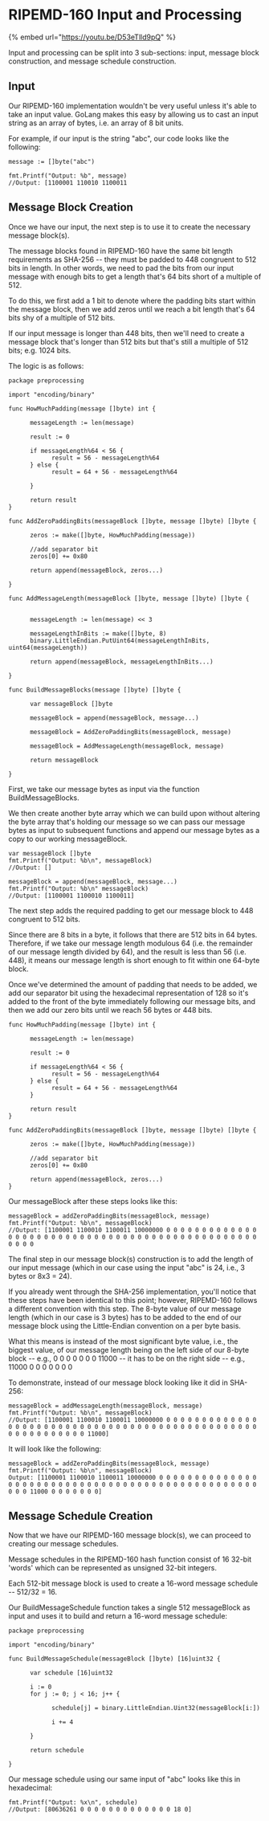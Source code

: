 # RIPEMD-160 Input and Processing

{% embed url="https://youtu.be/D53eTlld9pQ" %}

Input and processing can be split into 3 sub-sections: input, message block construction, and message schedule construction.

## Input

Our RIPEMD-160 implementation wouldn't be very useful unless it's able to take an input value. GoLang makes this easy by allowing us to cast an input string as an array of bytes, i.e. an array of 8 bit units.

For example, if our input is the string "abc", our code looks like the following:

```markup
message := []byte("abc") 

fmt.Printf("Output: %b", message)
//Output: [1100001 110010 1100011
```

## Message Block Creation

Once we have our input, the next step is to use it to create the necessary message block(s).

The message blocks found in RIPEMD-160 have the same bit length requirements as SHA-256 -- they must be padded to 448 congruent to 512 bits in length. In other words, we need to pad the bits from our input message with enough bits to get a length that's 64 bits short of a multiple of 512.

To do this, we first add a 1 bit to denote where the padding bits start within the message block, then we add zeros until we reach a bit length that's 64 bits shy of a multiple of 512 bits.

If our input message is longer than 448 bits, then we'll need to create a message block that's longer than 512 bits but that's still a multiple of 512 bits; e.g. 1024 bits.

The logic is as follows:

```markup
package preprocessing 
  
import "encoding/binary" 

func HowMuchPadding(message []byte) int {   

      messageLength := len(message)   

      result := 0   

      if messageLength%64 < 56 { 
            result = 56 - messageLength%64 
      } else { 
            result = 64 + 56 - messageLength%64 

      } 
  
      return result 
} 
  
func AddZeroPaddingBits(messageBlock []byte, message []byte) []byte { 
  
      zeros := make([]byte, HowMuchPadding(message)) 
  
      //add separator bit 
      zeros[0] += 0x80 
  
      return append(messageBlock, zeros...) 

}   

func AddMessageLength(messageBlock []byte, message []byte) []byte {
 

      messageLength := len(message) << 3

      messageLengthInBits := make([]byte, 8) 
      binary.LittleEndian.PutUint64(messageLengthInBits, uint64(messageLength)) 
  
      return append(messageBlock, messageLengthInBits...) 

} 

func BuildMessageBlocks(message []byte) []byte { 

      var messageBlock []byte 

      messageBlock = append(messageBlock, message...) 

      messageBlock = AddZeroPaddingBits(messageBlock, message) 

      messageBlock = AddMessageLength(messageBlock, message) 

      return messageBlock 

} 
```

First, we take our message bytes as input via the function BuildMessageBlocks.

We then create another byte array which we can build upon without altering the byte array that's holding our message so we can pass our message bytes as input to subsequent functions and append our message bytes as a copy to our working messageBlock.

```markup
var messageBlock []byte 
fmt.Printf("Output: %b\n", messageBlock) 
//Output: []
 
messageBlock = append(messageBlock, message...) 
fmt.Printf("Output: %b\n" messageBlock) 
//Output: [1100001 1100010 1100011] 
```

The next step adds the required padding to get our message block to 448 congruent to 512 bits.

Since there are 8 bits in a byte, it follows that there are 512 bits in 64 bytes. Therefore, if we take our message length modulous 64 (i.e. the remainder of our message length divided by 64), and the result is less than 56 (i.e. 448), it means our message length is short enough to fit within one 64-byte block.

Once we've determined the amount of padding that needs to be added, we add our separator bit using the hexadecimal representation of 128 so it's added to the front of the byte immediately following our message bits, and then we add our zero bits until we reach 56 bytes or 448 bits.

```markup
func HowMuchPadding(message []byte) int { 
 
      messageLength := len(message) 
  
      result := 0 
  
      if messageLength%64 < 56 { 
            result = 56 - messageLength%64 
      } else { 
            result = 64 + 56 - messageLength%64
      } 

      return result 
} 

func AddZeroPaddingBits(messageBlock []byte, message []byte) []byte { 

      zeros := make([]byte, HowMuchPadding(message)) 

      //add separator bit 
      zeros[0] += 0x80 

      return append(messageBlock, zeros...) 
} 
```

&#x20;Our messageBlock after these steps looks like this:

```markup
messageBlock = addZeroPaddingBits(messageBlock, message) 
fmt.Printf("Output: %b\n", messageBlock) 
//Output: [1100001 1100010 1100011 10000000 0 0 0 0 0 0 0 0 0 0 0 0 0 0 0 0 0 0 0 0 0 0 0 0 0 0 0 0 0 0 0 0 0 0 0 0 0 0 0 0 0 0 0 0 0 0 0 0 0 0 0 0
```

The final step in our message block(s) construction is to add the length of our input message (which in our case using the input "abc" is 24, i.e., 3 bytes or 8x3 = 24).

If you already went through the SHA-256 implementation, you'll notice that these steps have been identical to this point; however, RIPEMD-160 follows a different convention with this step. The 8-byte value of our message length (which in our case is 3 bytes) has to be added to the end of our message block using the Little-Endian convention on a per byte basis.

What this means is instead of the most significant byte value, i.e., the biggest value, of our message length being on the left side of our 8-byte block -- e.g., 0 0 0 0 0 0 0 11000 -- it has to be on the right side -- e.g., 11000 0 0 0 0 0 0 0

To demonstrate, instead of our message block looking like it did in SHA-256:

```markup
messageBlock = addMessageLength(messageBlock, message) 
fmt.Printf("Output: %b\n", messageBlock) 
//Output: [1100001 1100010 1100011 10000000 0 0 0 0 0 0 0 0 0 0 0 0 0 0 0 0 0 0 0 0 0 0 0 0 0 0 0 0 0 0 0 0 0 0 0 0 0 0 0 0 0 0 0 0 0 0 0 0 0 0 0 0 0 0 0 0 0 0 0 11000]
```

&#x20;It will look like the following:

```markup
messageBlock = addZeroPaddingBits(messageBlock, message) 
fmt.Printf("Output: %b\n", messageBlock) 
Output: [1100001 1100010 1100011 10000000 0 0 0 0 0 0 0 0 0 0 0 0 0 0 0 0 0 0 0 0 0 0 0 0 0 0 0 0 0 0 0 0 0 0 0 0 0 0 0 0 0 0 0 0 0 0 0 0 0 0 0 0 11000 0 0 0 0 0 0 0]
```

## Message Schedule Creation

Now that we have our RIPEMD-160 message block(s), we can proceed to creating our message schedules.

Message schedules in the RIPEMD-160 hash function consist of 16 32-bit 'words' which can be represented as unsigned 32-bit integers.

Each 512-bit message block is used to create a 16-word message schedule -- 512/32 = 16.

Our BuildMessageSchedule function takes a single 512 messageBlock as input and uses it to build and return a 16-word message schedule:

```markup
package preprocessing 

import "encoding/binary" 

func BuildMessageSchedule(messageBlock []byte) [16]uint32 { 
  
      var schedule [16]uint32 
 
      i := 0 
      for j := 0; j < 16; j++ { 
  
            schedule[j] = binary.LittleEndian.Uint32(messageBlock[i:]) 
  
            i += 4 

      } 
  
      return schedule 
  
} 
```

Our message schedule using our same input of "abc" looks like this in hexadecimal:

```markup
fmt.Printf("Output: %x\n", schedule)
//Output: [80636261 0 0 0 0 0 0 0 0 0 0 0 0 0 18 0]
```
